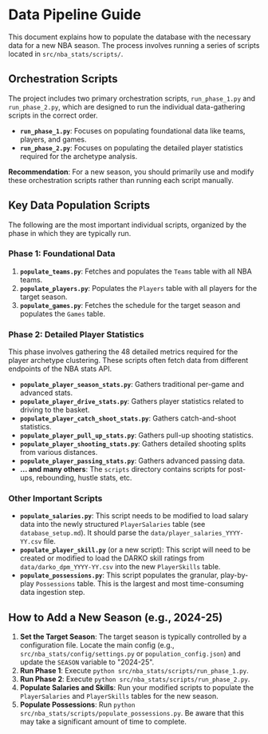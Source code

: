 # Data Pipeline Guide

This document explains how to populate the database with the necessary data for a new NBA season. The process involves running a series of scripts located in `src/nba_stats/scripts/`.

## Orchestration Scripts

The project includes two primary orchestration scripts, `run_phase_1.py` and `run_phase_2.py`, which are designed to run the individual data-gathering scripts in the correct order.

- **`run_phase_1.py`**: Focuses on populating foundational data like teams, players, and games.
- **`run_phase_2.py`**: Focuses on populating the detailed player statistics required for the archetype analysis.

**Recommendation**: For a new season, you should primarily use and modify these orchestration scripts rather than running each script manually.

## Key Data Population Scripts

The following are the most important individual scripts, organized by the phase in which they are typically run.

### Phase 1: Foundational Data

1.  **`populate_teams.py`**: Fetches and populates the `Teams` table with all NBA teams.
2.  **`populate_players.py`**: Populates the `Players` table with all players for the target season.
3.  **`populate_games.py`**: Fetches the schedule for the target season and populates the `Games` table.

### Phase 2: Detailed Player Statistics

This phase involves gathering the 48 detailed metrics required for the player archetype clustering. These scripts often fetch data from different endpoints of the NBA stats API.

- **`populate_player_season_stats.py`**: Gathers traditional per-game and advanced stats.
- **`populate_player_drive_stats.py`**: Gathers player statistics related to driving to the basket.
- **`populate_player_catch_shoot_stats.py`**: Gathers catch-and-shoot statistics.
- **`populate_player_pull_up_stats.py`**: Gathers pull-up shooting statistics.
- **`populate_player_shooting_stats.py`**: Gathers detailed shooting splits from various distances.
- **`populate_player_passing_stats.py`**: Gathers advanced passing data.
- **... and many others**: The `scripts` directory contains scripts for post-ups, rebounding, hustle stats, etc.

### Other Important Scripts

- **`populate_salaries.py`**: This script needs to be modified to load salary data into the newly structured `PlayerSalaries` table (see `database_setup.md`). It should parse the `data/player_salaries_YYYY-YY.csv` file.
- **`populate_player_skill.py`** (or a new script): This script will need to be created or modified to load the DARKO skill ratings from `data/darko_dpm_YYYY-YY.csv` into the new `PlayerSkills` table.
- **`populate_possessions.py`**: This script populates the granular, play-by-play `Possessions` table. This is the largest and most time-consuming data ingestion step.

## How to Add a New Season (e.g., 2024-25)

1.  **Set the Target Season**: The target season is typically controlled by a configuration file. Locate the main config (e.g., `src/nba_stats/config/settings.py` or `population_config.json`) and update the `SEASON` variable to "2024-25".
2.  **Run Phase 1**: Execute `python src/nba_stats/scripts/run_phase_1.py`.
3.  **Run Phase 2**: Execute `python src/nba_stats/scripts/run_phase_2.py`.
4.  **Populate Salaries and Skills**: Run your modified scripts to populate the `PlayerSalaries` and `PlayerSkills` tables for the new season.
5.  **Populate Possessions**: Run `python src/nba_stats/scripts/populate_possessions.py`. Be aware that this may take a significant amount of time to complete.
